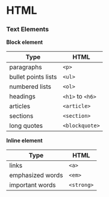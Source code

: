 # HTML

### Text Elements

**Block element**

| Type | HTML |
| ----------- | ----------- |
| paragraphs | `<p>` |
| bullet points lists | `<ul>` |
| numbered lists | `<ol>` |
| headings | `<h1>` to `<h6>` |
| articles | `<article>` |
| sections | `<section>` |
| long quotes | `<blockquote>` |



**Inline element**

| Type | HTML |
| ----------- | ----------- |
| links | `<a>` |
| emphasized words | `<em>` |
| important words | `<strong>` |

  
